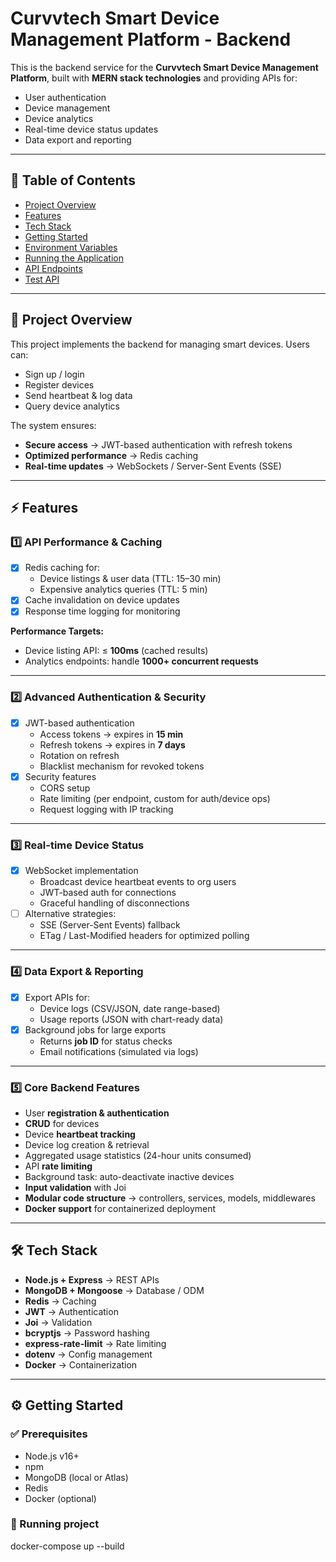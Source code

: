 # Curvvtech Smart Device Management Platform - Backend

This is the backend service for the **Curvvtech Smart Device Management Platform**, built with **MERN stack technologies** and providing APIs for:  
- User authentication  
- Device management  
- Device analytics  
- Real-time device status updates  
- Data export and reporting  

---

## 📑 Table of Contents

- [Project Overview](#project-overview)  
- [Features](#features)  
- [Tech Stack](#tech-stack)  
- [Getting Started](#getting-started)  
- [Environment Variables](#environment-variables)  
- [Running the Application](#running-the-application)  
- [API Endpoints](#api-endpoints)  
- [Test API](#test-api)  

---

## 🚀 Project Overview

This project implements the backend for managing smart devices. Users can:  
- Sign up / login  
- Register devices  
- Send heartbeat & log data  
- Query device analytics  

The system ensures:  
- **Secure access** → JWT-based authentication with refresh tokens  
- **Optimized performance** → Redis caching  
- **Real-time updates** → WebSockets / Server-Sent Events (SSE)  

---

## ⚡ Features

### 1️⃣ API Performance & Caching

- [x] Redis caching for:  
  - Device listings & user data (TTL: 15–30 min)  
  - Expensive analytics queries (TTL: 5 min)  
- [x] Cache invalidation on device updates  
- [x] Response time logging for monitoring  

**Performance Targets:**  
- Device listing API: ≤ **100ms** (cached results)  
- Analytics endpoints: handle **1000+ concurrent requests**  

---

### 2️⃣ Advanced Authentication & Security

- [x] JWT-based authentication  
  - Access tokens → expires in **15 min**  
  - Refresh tokens → expires in **7 days**  
  - Rotation on refresh  
  - Blacklist mechanism for revoked tokens  
- [x] Security features  
  - CORS setup  
  - Rate limiting (per endpoint, custom for auth/device ops)  
  - Request logging with IP tracking  

---

### 3️⃣ Real-time Device Status

- [x] WebSocket implementation  
  - Broadcast device heartbeat events to org users  
  - JWT-based auth for connections  
  - Graceful handling of disconnections  
- [ ] Alternative strategies:  
  - SSE (Server-Sent Events) fallback  
  - ETag / Last-Modified headers for optimized polling  

---

### 4️⃣ Data Export & Reporting

- [x] Export APIs for:  
  - Device logs (CSV/JSON, date range-based)  
  - Usage reports (JSON with chart-ready data)  
- [x] Background jobs for large exports  
  - Returns **job ID** for status checks  
  - Email notifications (simulated via logs)  

---

### 5️⃣ Core Backend Features

- User **registration & authentication**  
- **CRUD** for devices  
- Device **heartbeat tracking**  
- Device log creation & retrieval  
- Aggregated usage statistics (24-hour units consumed)  
- API **rate limiting**  
- Background task: auto-deactivate inactive devices  
- **Input validation** with Joi  
- **Modular code structure** → controllers, services, models, middlewares  
- **Docker support** for containerized deployment  

---

## 🛠 Tech Stack

- **Node.js + Express** → REST APIs  
- **MongoDB + Mongoose** → Database / ODM  
- **Redis** → Caching  
- **JWT** → Authentication  
- **Joi** → Validation  
- **bcryptjs** → Password hashing  
- **express-rate-limit** → Rate limiting  
- **dotenv** → Config management  
- **Docker** → Containerization  

---

## ⚙️ Getting Started

### ✅ Prerequisites

- Node.js v16+  
- npm  
- MongoDB (local or Atlas)  
- Redis  
- Docker (optional)  

### 🔧 Running project
docker-compose up --build

